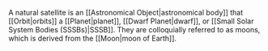 A natural satellite is an [[Astronomical Object|astronomical body]] that [[Orbit|orbits]] a [[Planet|planet]], [[Dwarf Planet|dwarf]], or [[Small Solar System Bodies (SSSBs)|SSSB]]. They are colloquially referred to as moons, which is derived from the [[Moon|moon of Earth]].